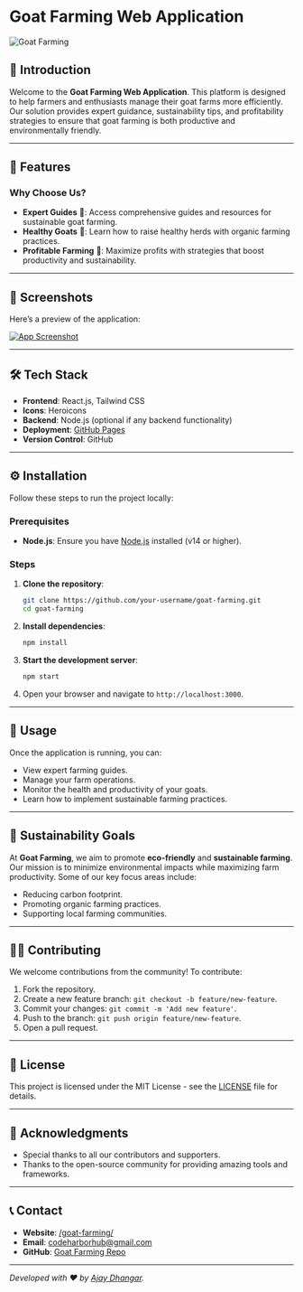 # Goat Farming Web Application

![Goat Farming](https://github.com/user-attachments/assets/f55ddf70-62c9-4a7a-a6e5-c32c7fab8db0)


## 🐐 Introduction

Welcome to the **Goat Farming Web Application**. This platform is designed to help farmers and enthusiasts manage their goat farms more efficiently. Our solution provides expert guidance, sustainability tips, and profitability strategies to ensure that goat farming is both productive and environmentally friendly.

---

## 🚀 Features

### Why Choose Us?
- **Expert Guides** 📘: Access comprehensive guides and resources for sustainable goat farming.
- **Healthy Goats** 🐐: Learn how to raise healthy herds with organic farming practices.
- **Profitable Farming** 💼: Maximize profits with strategies that boost productivity and sustainability.

---

## 📸 Screenshots

Here’s a preview of the application:

[![App Screenshot](https://github.com/user-attachments/assets/1ec54534-a16e-4c19-87c3-6e6351d0755e)](https://eco-farm-hub.github.io/goat-farming/)


---

## 🛠️ Tech Stack

- **Frontend**: React.js, Tailwind CSS
- **Icons**: Heroicons
- **Backend**: Node.js (optional if any backend functionality)
- **Deployment**: [GitHub Pages](https://pages.github.com/)
- **Version Control**: GitHub

---

## ⚙️ Installation

Follow these steps to run the project locally:

### Prerequisites

- **Node.js**: Ensure you have [Node.js](https://nodejs.org/) installed (v14 or higher).

### Steps

1. **Clone the repository**:
   ```bash
   git clone https://github.com/your-username/goat-farming.git
   cd goat-farming
   ```

2. **Install dependencies**:
   ```bash
   npm install
   ```

3. **Start the development server**:
   ```bash
   npm start
   ```

4. Open your browser and navigate to `http://localhost:3000`.

---

## 📄 Usage

Once the application is running, you can:

- View expert farming guides.
- Manage your farm operations.
- Monitor the health and productivity of your goats.
- Learn how to implement sustainable farming practices.

---

## 🌱 Sustainability Goals

At **Goat Farming**, we aim to promote **eco-friendly** and **sustainable farming**. Our mission is to minimize environmental impacts while maximizing farm productivity. Some of our key focus areas include:

- Reducing carbon footprint.
- Promoting organic farming practices.
- Supporting local farming communities.

---

## 👨‍💻 Contributing

We welcome contributions from the community! To contribute:

1. Fork the repository.
2. Create a new feature branch: `git checkout -b feature/new-feature`.
3. Commit your changes: `git commit -m 'Add new feature'`.
4. Push to the branch: `git push origin feature/new-feature`.
5. Open a pull request.

---

## 📝 License

This project is licensed under the MIT License - see the [LICENSE](LICENSE) file for details.

---

## 🙌 Acknowledgments

- Special thanks to all our contributors and supporters.
- Thanks to the open-source community for providing amazing tools and frameworks.

---

## 📞 Contact

- **Website**: [/goat-farming/](https://eco-farm-hub.github.io/goat-farming/)
- **Email**: codeharborhub@gmail.com
- **GitHub**: [Goat Farming Repo](https://github.com/eco-farm-hub/goat-farming)

---

_Developed with ❤️ by [Ajay Dhangar](https://www.linkedin.com/in/ajay-dhangar/)._
